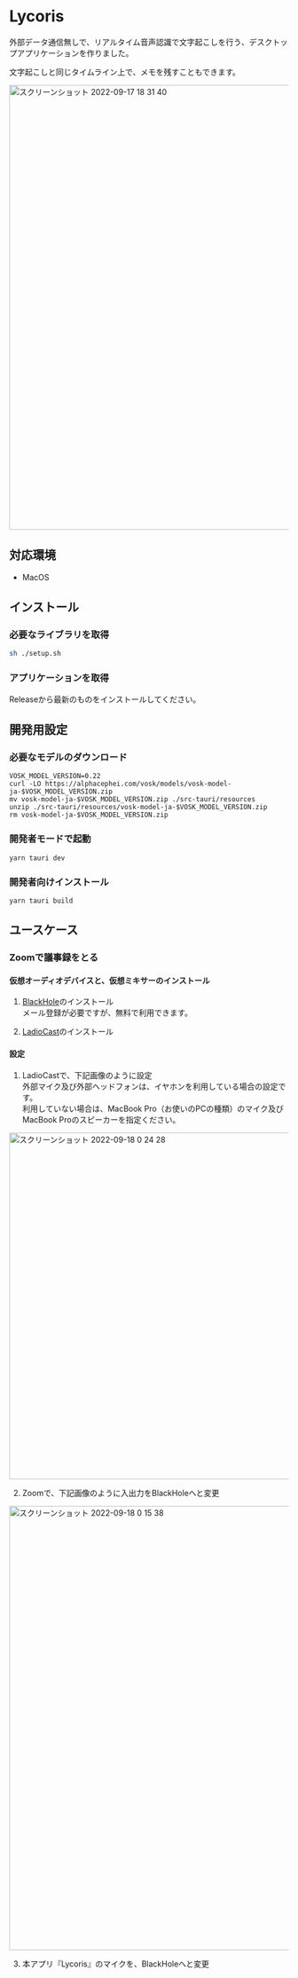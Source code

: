 # Lycoris

外部データ通信無しで、リアルタイム音声認識で文字起こしを行う、デスクトップアプリケーションを作りました。

文字起こしと同じタイムライン上で、メモを残すこともできます。

<img width="802" alt="スクリーンショット 2022-09-17 18 31 40" src="https://user-images.githubusercontent.com/46414076/190865611-0e107efd-3112-4229-bab7-ea7e904718ee.png">

## 対応環境

- MacOS

## インストール

### 必要なライブラリを取得

```sh
sh ./setup.sh
```

### アプリケーションを取得

Releaseから最新のものをインストールしてください。

## 開発用設定

### 必要なモデルのダウンロード

```
VOSK_MODEL_VERSION=0.22
curl -LO https://alphacephei.com/vosk/models/vosk-model-ja-$VOSK_MODEL_VERSION.zip
mv vosk-model-ja-$VOSK_MODEL_VERSION.zip ./src-tauri/resources
unzip ./src-tauri/resources/vosk-model-ja-$VOSK_MODEL_VERSION.zip
rm vosk-model-ja-$VOSK_MODEL_VERSION.zip
```

### 開発者モードで起動

```
yarn tauri dev
```

### 開発者向けインストール

```
yarn tauri build
```

## ユースケース

### Zoomで議事録をとる

#### 仮想オーディオデバイスと、仮想ミキサーのインストール

1. [BlackHole](https://existential.audio/blackhole/)のインストール   
メール登録が必要ですが、無料で利用できます。

2. [LadioCast](https://apps.apple.com/jp/app/ladiocast/id411213048)のインストール

#### 設定

1. LadioCastで、下記画像のように設定   
外部マイク及び外部ヘッドフォンは、イヤホンを利用している場合の設定です。   
利用していない場合は、MacBook Pro（お使いのPCの種類）のマイク及びMacBook Proのスピーカーを指定ください。   
<img width="625" alt="スクリーンショット 2022-09-18 0 24 28" src="https://user-images.githubusercontent.com/46414076/190865290-9593f28b-5c83-4b5f-b605-ff95b598bbb7.png">

2. Zoomで、下記画像のように入出力をBlackHoleへと変更   
<img width="801" alt="スクリーンショット 2022-09-18 0 15 38" src="https://user-images.githubusercontent.com/46414076/190865345-82dcbdb0-b800-4b79-9f89-8567075913b6.png">

3. 本アプリ『Lycoris』のマイクを、BlackHoleへと変更
